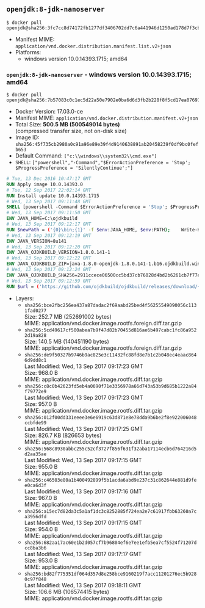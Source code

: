 ## `openjdk:8-jdk-nanoserver`

```console
$ docker pull openjdk@sha256:3fc7cc8d74172fb1277df3406702dd7c6a441946d1250ad178d7f3cb7b70a206
```

-	Manifest MIME: `application/vnd.docker.distribution.manifest.list.v2+json`
-	Platforms:
	-	windows version 10.0.14393.1715; amd64

### `openjdk:8-jdk-nanoserver` - windows version 10.0.14393.1715; amd64

```console
$ docker pull openjdk@sha256:7b57083c0c1ec5d22a50e7902e0ba6d6d3fb2b228f8f5cd17ea076970912a769
```

-	Docker Version: 17.03.0-ce
-	Manifest MIME: `application/vnd.docker.distribution.manifest.v2+json`
-	Total Size: **500.5 MB (500549014 bytes)**  
	(compressed transfer size, not on-disk size)
-	Image ID: `sha256:45f735cb2980a0c91a96e89e39f4d9140638891ab20458239f0df9bc0fefb653`
-	Default Command: `["c:\\windows\\system32\\cmd.exe"]`
-	`SHELL`: `["powershell","-Command","$ErrorActionPreference = 'Stop'; $ProgressPreference = 'SilentlyContinue';"]`

```dockerfile
# Tue, 13 Dec 2016 10:47:17 GMT
RUN Apply image 10.0.14393.0
# Tue, 12 Sep 2017 22:02:14 GMT
RUN Install update 10.0.14393.1715
# Wed, 13 Sep 2017 09:11:48 GMT
SHELL [powershell -Command $ErrorActionPreference = 'Stop'; $ProgressPreference = 'SilentlyContinue';]
# Wed, 13 Sep 2017 09:11:50 GMT
ENV JAVA_HOME=C:\ojdkbuild
# Wed, 13 Sep 2017 09:12:17 GMT
RUN $newPath = ('{0}\bin;{1}' -f $env:JAVA_HOME, $env:PATH); 	Write-Host ('Updating PATH: {0}' -f $newPath); 	setx /M PATH $newPath;
# Wed, 13 Sep 2017 09:12:19 GMT
ENV JAVA_VERSION=8u141
# Wed, 13 Sep 2017 09:12:20 GMT
ENV JAVA_OJDKBUILD_VERSION=1.8.0.141-1
# Wed, 13 Sep 2017 09:12:22 GMT
ENV JAVA_OJDKBUILD_ZIP=java-1.8.0-openjdk-1.8.0.141-1.b16.ojdkbuild.windows.x86_64.zip
# Wed, 13 Sep 2017 09:12:24 GMT
ENV JAVA_OJDKBUILD_SHA256=2911ccece06500cc5bd37cb76028d4bd2b6261cb7f77e39404895e18d430d383
# Wed, 13 Sep 2017 09:12:59 GMT
RUN $url = ('https://github.com/ojdkbuild/ojdkbuild/releases/download/{0}/{1}' -f $env:JAVA_OJDKBUILD_VERSION, $env:JAVA_OJDKBUILD_ZIP); 	Write-Host ('Downloading {0} ...' -f $url); 	Invoke-WebRequest -Uri $url -OutFile 'ojdkbuild.zip'; 	Write-Host ('Verifying sha256 ({0}) ...' -f $env:JAVA_OJDKBUILD_SHA256); 	if ((Get-FileHash ojdkbuild.zip -Algorithm sha256).Hash -ne $env:JAVA_OJDKBUILD_SHA256) { 		Write-Host 'FAILED!'; 		exit 1; 	}; 		Write-Host 'Expanding ...'; 	Expand-Archive ojdkbuild.zip -DestinationPath C:\; 		Write-Host 'Renaming ...'; 	Move-Item 		-Path ('C:\{0}' -f ($env:JAVA_OJDKBUILD_ZIP -Replace '.zip$', '')) 		-Destination $env:JAVA_HOME 	; 		Write-Host 'Verifying install ...'; 	Write-Host '  java -version'; java -version; 	Write-Host '  javac -version'; javac -version; 		Write-Host 'Removing ...'; 	Remove-Item ojdkbuild.zip -Force; 		Write-Host 'Complete.';
```

-	Layers:
	-	`sha256:bce2fbc256ea437a87dadac2f69aabd25bed4f56255549090056c1131fad0277`  
		Size: 252.7 MB (252691002 bytes)  
		MIME: application/vnd.docker.image.rootfs.foreign.diff.tar.gzip
	-	`sha256:5cd49617cf500abea7b9f47d82b70455d816ae6b497cabc1fc86a9522d19a828`  
		Size: 140.5 MB (140451190 bytes)  
		MIME: application/vnd.docker.image.rootfs.foreign.diff.tar.gzip
	-	`sha256:de9f50327b9746b9ac825e3c11432fc88fd8e7b1c2b048ec4eaac8646d9dd8c1`  
		Last Modified: Wed, 13 Sep 2017 09:17:23 GMT  
		Size: 968.0 B  
		MIME: application/vnd.docker.image.rootfs.diff.tar.gzip
	-	`sha256:c8c0b42623fd5eb4a0690f71e3356978a66d743a53b9d685b1222a84f79772e9`  
		Last Modified: Wed, 13 Sep 2017 09:17:23 GMT  
		Size: 957.0 B  
		MIME: application/vnd.docker.image.rootfs.diff.tar.gzip
	-	`sha256:012f00dd331eeee3e6e6919c63d871e8e78dda9b6be2f8e922006048ccbfde99`  
		Last Modified: Wed, 13 Sep 2017 09:17:25 GMT  
		Size: 826.7 KB (826653 bytes)  
		MIME: application/vnd.docker.image.rootfs.diff.tar.gzip
	-	`sha256:568c8930abbc255c52cf3727f856f631f32aba17114ecb6d764216d5d2aa35ae`  
		Last Modified: Wed, 13 Sep 2017 09:17:15 GMT  
		Size: 955.0 B  
		MIME: application/vnd.docker.image.rootfs.diff.tar.gzip
	-	`sha256:c46503e80a1b400492899f5b1acda6abd9e237c31c862644e881d9fee0ca6d3f`  
		Last Modified: Wed, 13 Sep 2017 09:17:16 GMT  
		Size: 967.0 B  
		MIME: application/vnd.docker.image.rootfs.diff.tar.gzip
	-	`sha256:a15ec7d82da3c5a1af1dc3c8252885f724ea2e7c61917fbb63260a7ca3956dfd`  
		Last Modified: Wed, 13 Sep 2017 09:17:15 GMT  
		Size: 954.0 B  
		MIME: application/vnd.docker.image.rootfs.diff.tar.gzip
	-	`sha256:682aa17ac60e1b2d057cf7b96804ef6e7ee1efb5ea7cf5524f71207dcc8ba3b6`  
		Last Modified: Wed, 13 Sep 2017 09:17:17 GMT  
		Size: 953.0 B  
		MIME: application/vnd.docker.image.rootfs.diff.tar.gzip
	-	`sha256:bd82f775351df064d357d8e258bce9160219f7acc11201276ec5b9280c97f848`  
		Last Modified: Wed, 13 Sep 2017 09:18:11 GMT  
		Size: 106.6 MB (106574415 bytes)  
		MIME: application/vnd.docker.image.rootfs.diff.tar.gzip
